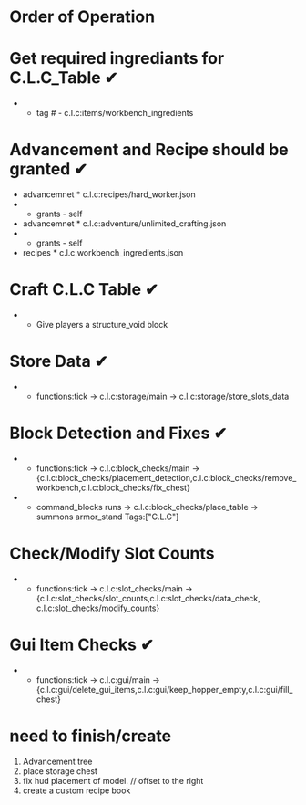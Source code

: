 

#          Order of Operation


# Get required ingrediants for C.L.C_Table ✔
-   * tag #   - c.l.c:items/workbench_ingredients

# Advancement and Recipe should be granted ✔
- advancemnet   * c.l.c:recipes/hard_worker.json
-    * grants - self
- advancemnet   * c.l.c:adventure/unlimited_crafting.json
-    * grants - self       
- recipes       * c.l.c:workbench_ingredients.json

# Craft C.L.C Table ✔
-   *   Give players a structure_void block

# Store Data ✔
-   *   functions:tick -> c.l.c:storage/main -> c.l.c:storage/store_slots_data

# Block Detection and Fixes ✔
-   *   functions:tick -> c.l.c:block_checks/main -> {c.l.c:block_checks/placement_detection,c.l.c:block_checks/remove_workbench,c.l.c:block_checks/fix_chest}
-   *   command_blocks runs -> c.l.c:block_checks/place_table -> summons armor_stand Tags:["C.L.C"]
# Check/Modify Slot Counts
-   *   functions:tick -> c.l.c:slot_checks/main -> {c.l.c:slot_checks/slot_counts,c.l.c:slot_checks/data_check,                       c.l.c:slot_checks/modify_counts} 
# Gui Item Checks ✔
-   *   functions:tick -> c.l.c:gui/main -> {c.l.c:gui/delete_gui_items,c.l.c:gui/keep_hopper_empty,c.l.c:gui/fill_chest}
       
                

# need to finish/create
1.  Advancement tree
2.  place storage chest 
3.  fix hud placement of model. // offset to the right 
4.  create a custom recipe book
